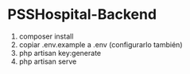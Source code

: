 # PSSHospital-Backend

1. composer install
2. copiar .env.example a .env (configurarlo también)
3. php artisan key:generate
4. php artisan serve
